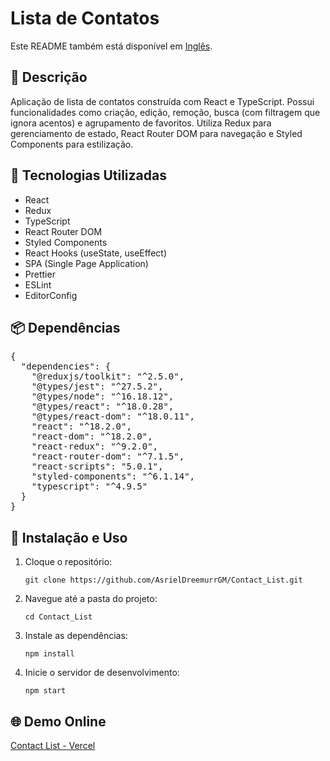 <h1>Lista de Contatos</h1>
<p>
  Este README também está disponível em <a href="./README.md">Inglês</a>.
</p>
<h2>📌 Descrição</h2>
<p>
    Aplicação de lista de contatos construída com React e TypeScript. Possui funcionalidades como criação, edição, remoção, busca (com filtragem que ignora acentos) e agrupamento de favoritos. Utiliza Redux para gerenciamento de estado, React Router DOM para navegação e Styled Components para estilização.
</p>
<h2>🚀 Tecnologias Utilizadas</h2>
<ul>
    <li>React</li>
    <li>Redux</li>
    <li>TypeScript</li>
    <li>React Router DOM</li>
    <li>Styled Components</li>
    <li>React Hooks (useState, useEffect)</li>
    <li>SPA (Single Page Application)</li>
    <li>Prettier</li>
    <li>ESLint</li>
    <li>EditorConfig</li>
</ul>
<h2>📦 Dependências</h2>
<pre>
{
  "dependencies": {
    "@reduxjs/toolkit": "^2.5.0",
    "@types/jest": "^27.5.2",
    "@types/node": "^16.18.12",
    "@types/react": "^18.0.28",
    "@types/react-dom": "^18.0.11",
    "react": "^18.2.0",
    "react-dom": "^18.2.0",
    "react-redux": "^9.2.0",
    "react-router-dom": "^7.1.5",
    "react-scripts": "5.0.1",
    "styled-components": "^6.1.14",
    "typescript": "^4.9.5"
  }
}
</pre>
<h2>🔧 Instalação e Uso</h2>
<ol>
    <li>Cloque o repositório:</li>
    <pre><code>git clone https://github.com/AsrielDreemurrGM/Contact_List.git</code></pre>
    <li>Navegue até a pasta do projeto:</li>
    <pre><code>cd Contact_List</code></pre>
    <li>Instale as dependências:</li>
    <pre><code>npm install</code></pre>
    <li>Inicie o servidor de desenvolvimento:</li>
    <pre><code>npm start</code></pre>
</ol>
<h2>🌐 Demo Online</h2>
<p>
  <a href="https://contact-list-application.vercel.app/" target="_blank">
  Contact List - Vercel</a>
</p>
